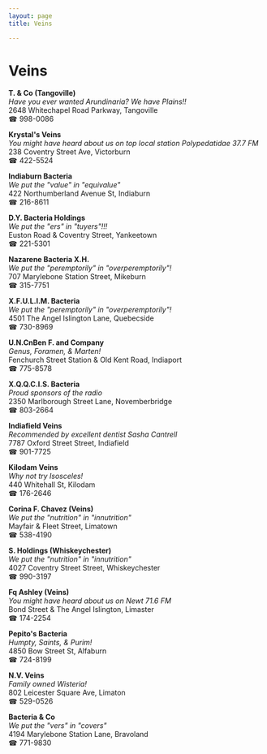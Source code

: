 ```yaml
---
layout: page 
title: Veins

---
```



# Veins


 **T. & Co (Tangoville)**  
_Have you ever wanted Arundinaria? We have Plains!!_  
2648 Whitechapel Road Parkway, Tangoville  
☎ 998-0086

**Krystal's Veins**  
_You might have heard about us on top local station Polypedatidae 37.7 FM_  
238 Coventry Street Ave, Victorburn  
☎ 422-5524

**Indiaburn Bacteria**  
_We put the "value" in "equivalue"_  
422 Northumberland Avenue St, Indiaburn  
☎ 216-8611

**D.Y. Bacteria Holdings**  
_We put the "ers" in "tuyers"!!!_  
Euston Road & Coventry Street, Yankeetown  
☎ 221-5301

**Nazarene Bacteria X.H.**  
_We put the "peremptorily" in "overperemptorily"!_  
707 Marylebone Station Street, Mikeburn  
☎ 315-7751

**X.F.U.L.I.M. Bacteria**  
_We put the "peremptorily" in "overperemptorily"!_  
4501 The Angel Islington Lane, Quebecside  
☎ 730-8969

**U.N.CnBen F. and Company**  
_Genus, Foramen, & Marten!_  
Fenchurch Street Station & Old Kent Road, Indiaport  
☎ 775-8578

**X.Q.Q.C.I.S. Bacteria**  
_Proud sponsors of the radio_  
2350 Marlborough Street Lane, Novemberbridge  
☎ 803-2664

**Indiafield Veins**  
_Recommended by excellent dentist Sasha Cantrell_  
7787 Oxford Street Street, Indiafield  
☎ 901-7725

**Kilodam Veins**  
_Why not try Isosceles!_  
440 Whitehall St, Kilodam  
☎ 176-2646

**Corina F. Chavez (Veins)**  
_We put the "nutrition" in "innutrition"_  
Mayfair & Fleet Street, Limatown  
☎ 538-4190

**S. Holdings (Whiskeychester)**  
_We put the "nutrition" in "innutrition"_  
4027 Coventry Street Street, Whiskeychester  
☎ 990-3197

**Fq Ashley (Veins)**  
_You might have heard about us on Newt 71.6 FM_  
Bond Street & The Angel Islington, Limaster  
☎ 174-2254

**Pepito's Bacteria**  
_Humpty, Saints, & Purim!_  
4850 Bow Street St, Alfaburn  
☎ 724-8199

**N.V. Veins**  
_Family owned Wisteria!_  
802 Leicester Square Ave, Limaton  
☎ 529-0526

**Bacteria & Co**  
_We put the "vers" in "covers"_  
4194 Marylebone Station Lane, Bravoland  
☎ 771-9830

